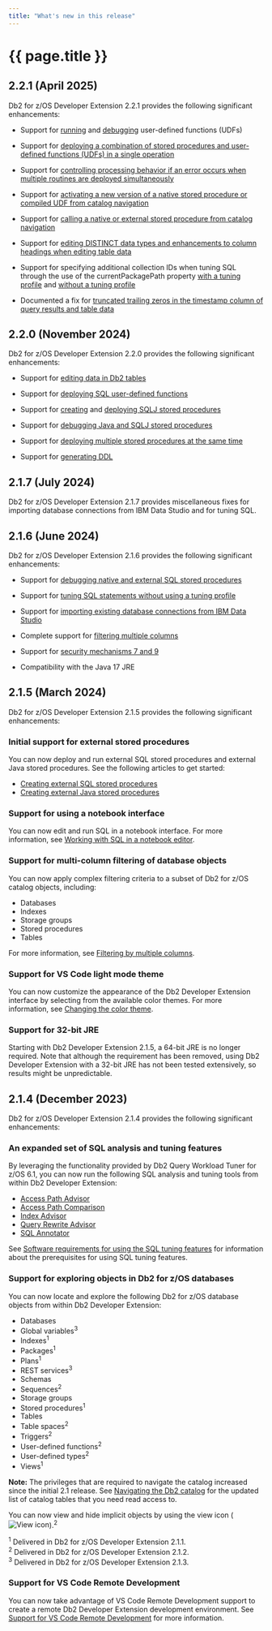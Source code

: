 ```yaml
---
title: "What's new in this release"
---
```


# {{ page.title }}

## 2.2.1 (April 2025)

Db2 for z/OS Developer Extension 2.2.1 provides the following significant enhancements:

- Support for [running]({{site.baseurl}}/docs/working-with-stored-procedures/deploying-running-user-defined-functions#running-a-user-defined-function.html) and [debugging]({{site.baseurl}}/docs/working-with-stored-procedures/debugging-native-external-stored-procedures.html) user-defined functions (UDFs)

- Support for [deploying a combination of stored procedures and user-defined functions (UDFs) in a single operation]({{site.baseurl}}/docs/working-with-stored-procedures/deploying-multiple-stored-procedures-simultaneously.html)

- Support for [controlling processing behavior if an error occurs when multiple routines are deployed simultaneously]({{site.baseurl}}/docs/working-with-stored-procedures/deploying-multiple-stored-procedures-simultaneously.html)

- Support for [activating a new version of a native stored procedure or compiled UDF from catalog navigation]({{site.baseurl}}/docs/working-with-stored-procedures/activating-new-routine-version.html)

- Support for [calling a native or external stored procedure from catalog navigation]({{site.baseurl}}/docs/working-with-stored-procedures/calling-stored-procedures-from-catalog-navigation.html)

- Support for [editing DISTINCT data types and enhancements to column headings when editing table data]({{site.baseurl}}/docs/the-basics/editing-table-data.html)

- Support for specifying additional collection IDs when tuning SQL through the use of the currentPackagePath property [with a tuning profile]({{site.baseurl}}/docs/tuning-sql-queries/setting-up-a-tuning-environment#creating-a-tuning-profile) and [without a tuning profile]({{site.baseurl}}/docs/tuning-sql-queries/setting-up-a-tuning-environment#tuning-without-a-tuning-profile)

- Documented a fix for [truncated trailing zeros in the timestamp column of query results and table data]({{site.baseurl}}/docs/troubleshooting/truncated-timestamp-values.html)

## 2.2.0 (November 2024)

Db2 for z/OS Developer Extension 2.2.0 provides the following significant enhancements:

- Support for [editing data in Db2 tables]({{site.baseurl}}/docs/the-basics/editing-table-data.html)

- Support for [deploying SQL user-defined functions]({{site.baseurl}}/docs/working-with-stored-procedures/deploying-user-defined-functions.html)

- Support for [creating]({{site.baseurl}}/docs/working-with-stored-procedures/creating-external-java-stored-procedures.html) and [deploying SQLJ stored procedures]({{site.baseurl}}/docs/working-with-stored-procedures/deploying-running-external-java-stored-procedures.html)

- Support for [debugging Java and SQLJ stored procedures]({{site.baseurl}}/docs/working-with-stored-procedures/debugging-external-java-stored-procedures.html)

- Support for [deploying multiple stored procedures at the same time]({{site.baseurl}}/docs/working-with-stored-procedures/deploying-multiple-stored-procedures-simultaneously.html)

- Support for [generating DDL]({{site.baseurl}}/docs/the-basics/generating-ddl.html)

## 2.1.7 (July 2024)

Db2 for z/OS Developer Extension 2.1.7 provides miscellaneous fixes for importing database connections from IBM Data Studio and for tuning SQL.

## 2.1.6 (June 2024)

Db2 for z/OS Developer Extension 2.1.6 provides the following significant enhancements:

- Support for [debugging native and external SQL stored procedures]({{site.baseurl}}/docs/working-with-stored-procedures/debugging-native-external-stored-procedures.html)

<!--You can now debug external SQL stored procedures. For more information, see [Debugging native and external SQL stored procedures]({{site.baseurl}}/docs/working-with-stored-procedures/debugging-native-external-stored-procedures.html). -->

- Support for [tuning SQL statements without using a tuning profile]({{site.baseurl}}/docs/tuning-sql-queries/setting-up-a-tuning-environment#tuning-without-a-tuning-profile)

<!--You can now run SQL tuning features without using a tuning profile. For more information, see [Setting up an SQL Tuning Environment]({{site.baseurl}}/docs/tuning-sql-queries/setting-up-a-tuning-environment.html). -->

- Support for [importing existing database connections from IBM Data Studio]({{site.baseurl}}/docs/the-basics/importing-connections-from-data-studio.html)

<!--You can now import database connections from IBM Data Studio. For more information, see [Importing database connections from IBM Data Studio]({{site.baseurl}}/docs/the-basics/importing-connections-from-data-studio.html). -->

- Complete support for [filtering multiple columns]({{site.baseurl}}/docs/the-basics/filtering-by-multiple-columns.html)

<!--You can now apply complex filtering criteria to all of the Db2 for z/OS catalog objects. For more information, see [Filtering by multiple columns]({{site.baseurl}}/docs/the-basics/filtering-by-multiple-columns.html). -->

- Support for [security mechanisms 7 and 9]({{site.baseurl}}/docs//the-basics/creating-a-database-connection#connecting-with-ssltls)

- Compatibility with the Java 17 JRE

## 2.1.5 (March 2024)

Db2 for z/OS Developer Extension 2.1.5 provides the following significant enhancements:

### Initial support for external stored procedures

You can now deploy and run external SQL stored procedures and external Java stored procedures. See the following articles to get started:

- [Creating external SQL stored procedures]({{site.baseurl}}/docs/working-with-stored-procedures/creating-external-sql-stored-procedures.html)
- [Creating external Java stored procedures]({{site.baseurl}}/docs/working-with-stored-procedures/creating-external-java-stored-procedures.html)

### Support for using a notebook interface

You can now edit and run SQL in a notebook interface. For more information, see [Working with SQL in a notebook editor]({{site.baseurl}}/docs/working-with-sql/working-with-sql-in-notebook-editor.html).

### Support for multi-column filtering of database objects

You can now apply complex filtering criteria to a subset of Db2 for z/OS catalog objects, including:

- Databases
- Indexes
- Storage groups
- Stored procedures
- Tables

For more information, see [Filtering by multiple columns]({{site.baseurl}}/docs/the-basics/filtering-by-multiple-columns.html).

### Support for VS Code light mode theme

You can now customize the appearance of the Db2 Developer Extension interface by selecting from the available color themes. For more information, see [Changing the color theme]({{site.baseurl}}/docs/tips-and-tricks/changing-the-color-theme.html).

### Support for 32-bit JRE

Starting with Db2 Developer Extension 2.1.5, a 64-bit JRE is no longer required. Note that although the requirement has been removed, using Db2 Developer Extension with a 32-bit JRE has not been tested extensively, so results might be unpredictable.


## 2.1.4 (December 2023)

Db2 for z/OS Developer Extension 2.1.4 provides the following significant enhancements:

### An expanded set of SQL analysis and tuning features

By leveraging the functionality provided by Db2 Query Workload Tuner for z/OS 6.1, you can now run the following SQL analysis and tuning tools from within Db2 Developer Extension:

- [Access Path Advisor]({{site.baseurl}}/docs/tuning-sql-queries/generating-access-path-recommendations.html)
- [Access Path Comparison]({{site.baseurl}}/docs/tuning-sql-queries/comparing-access-paths.html)
- [Index Advisor]({{site.baseurl}}/docs/tuning-sql-queries/generating-index-recommendations.html)
- [Query Rewrite Advisor]({{site.baseurl}}/docs/tuning-sql-queries/generating-query-recommendations.html)
- [SQL Annotator]({{site.baseurl}}/docs/tuning-sql-queries/gathering-statistics-about-transformed-query.html)

See [Software requirements for using the SQL tuning features]({{site.baseurl}}/docs/tuning-sql-queries/sql-tuning-requirements.html) for information about the prerequisites for using SQL tuning features.

### Support for exploring objects in Db2 for z/OS databases

You can now locate and explore the following Db2 for z/OS database objects from within Db2 Developer Extension:

- Databases
- Global variables<sup>3</sup>
- Indexes<sup>1</sup>
- Packages<sup>1</sup>
- Plans<sup>1</sup>
- REST services<sup>3</sup>
- Schemas
- Sequences<sup>2</sup>
- Storage groups
- Stored procedures<sup>1</sup>
- Tables
- Table spaces<sup>2</sup>
- Triggers<sup>2</sup>
- User-defined functions<sup>2</sup>
- User-defined types<sup>2</sup>
- Views<sup>1</sup>

**Note:** The privileges that are required to navigate the catalog increased since the initial 2.1 release. See [Navigating the Db2 catalog]({{site.baseurl}}/docs/the-basics/navigating-the-db2-catalog.html) for the updated list of catalog tables that you need read access to.

You can now view and hide implicit objects by using the view icon (![View icon]({{site.baseurl}}/assets/images/catalog-navigation-view.png)).<sup>2</sup>

<sup>1</sup> Delivered in Db2 for z/OS Developer Extension 2.1.1.<br>
<sup>2</sup> Delivered in Db2 for z/OS Developer Extension 2.1.2.<br>
<sup>3</sup> Delivered in Db2 for z/OS Developer Extension 2.1.3.

### Support for VS Code Remote Development

You can now take advantage of VS Code Remote Development support to create a remote Db2 Developer Extension development environment. See [Support for VS Code Remote Development]({{site.baseurl}}/docs/tips-and-tricks/support-for-remote-development.html) for more information.


